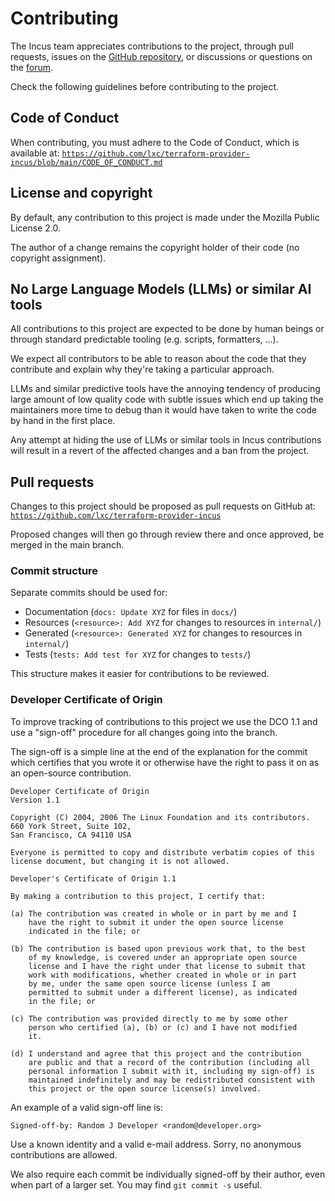 # Contributing

The Incus team appreciates contributions to the project, through pull requests, issues on the [GitHub repository](https://github.com/lxc/terraform-provider-incus/issues), or discussions or questions on the [forum](https://discuss.linuxcontainers.org).

Check the following guidelines before contributing to the project.

## Code of Conduct

When contributing, you must adhere to the Code of Conduct, which is available at: [`https://github.com/lxc/terraform-provider-incus/blob/main/CODE_OF_CONDUCT.md`](https://github.com/lxc/terraform-provider-incus/blob/main/CODE_OF_CONDUCT.md)

## License and copyright

By default, any contribution to this project is made under the Mozilla Public License 2.0.

The author of a change remains the copyright holder of their code
(no copyright assignment).

## No Large Language Models (LLMs) or similar AI tools

All contributions to this project are expected to be done by human
beings or through standard predictable tooling (e.g. scripts, formatters, ...).

We expect all contributors to be able to reason about the code that they
contribute and explain why they're taking a particular approach.

LLMs and similar predictive tools have the annoying tendency of
producing large amount of low quality code with subtle issues which end
up taking the maintainers more time to debug than it would have taken to
write the code by hand in the first place.

Any attempt at hiding the use of LLMs or similar tools in Incus contributions
will result in a revert of the affected changes and a ban from the project.

## Pull requests

Changes to this project should be proposed as pull requests on GitHub
at: [`https://github.com/lxc/terraform-provider-incus`](https://github.com/lxc/terraform-provider-incus)

Proposed changes will then go through review there and once approved,
be merged in the main branch.

### Commit structure

Separate commits should be used for:

- Documentation (`docs: Update XYZ` for files in `docs/`)
- Resources (`<resource>: Add XYZ` for changes to resources in `internal/`)
- Generated (`<resource>: Generated XYZ` for changes to resources in `internal/`)
- Tests (`tests: Add test for XYZ` for changes to `tests/`)

This structure makes it easier for contributions to be reviewed.

### Developer Certificate of Origin

To improve tracking of contributions to this project we use the DCO 1.1
and use a "sign-off" procedure for all changes going into the branch.

The sign-off is a simple line at the end of the explanation for the
commit which certifies that you wrote it or otherwise have the right
to pass it on as an open-source contribution.

```
Developer Certificate of Origin
Version 1.1

Copyright (C) 2004, 2006 The Linux Foundation and its contributors.
660 York Street, Suite 102,
San Francisco, CA 94110 USA

Everyone is permitted to copy and distribute verbatim copies of this
license document, but changing it is not allowed.

Developer's Certificate of Origin 1.1

By making a contribution to this project, I certify that:

(a) The contribution was created in whole or in part by me and I
    have the right to submit it under the open source license
    indicated in the file; or

(b) The contribution is based upon previous work that, to the best
    of my knowledge, is covered under an appropriate open source
    license and I have the right under that license to submit that
    work with modifications, whether created in whole or in part
    by me, under the same open source license (unless I am
    permitted to submit under a different license), as indicated
    in the file; or

(c) The contribution was provided directly to me by some other
    person who certified (a), (b) or (c) and I have not modified
    it.

(d) I understand and agree that this project and the contribution
    are public and that a record of the contribution (including all
    personal information I submit with it, including my sign-off) is
    maintained indefinitely and may be redistributed consistent with
    this project or the open source license(s) involved.
```

An example of a valid sign-off line is:

```
Signed-off-by: Random J Developer <random@developer.org>
```

Use a known identity and a valid e-mail address.
Sorry, no anonymous contributions are allowed.

We also require each commit be individually signed-off by their author,
even when part of a larger set. You may find `git commit -s` useful.
